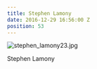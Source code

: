 ```yaml
---
title: Stephen Lamony
date: 2016-12-29 16:56:00 Z
position: 53
---
```


![stephen_lamony23.jpg](/uploads/stephen_lamony23.jpg)

Stephen Lamony